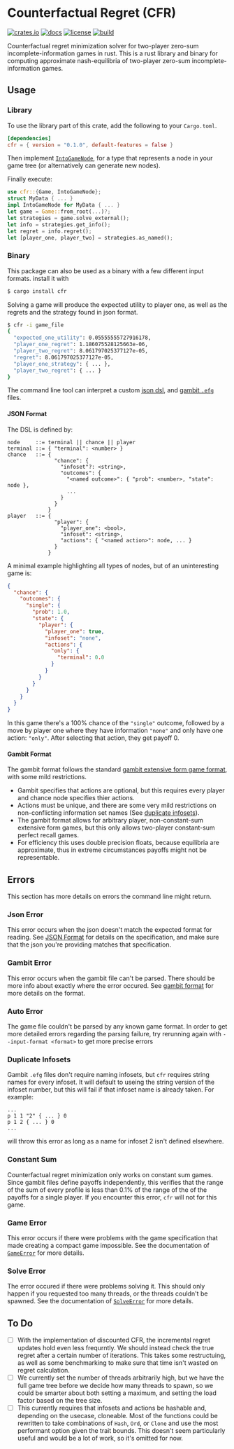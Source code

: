 Counterfactual Regret (CFR)
===========================
[![crates.io](https://img.shields.io/crates/v/cfr)](https://crates.io/crates/cfr)
[![docs](https://docs.rs/cfr/badge.svg)](https://docs.rs/cfr)
[![license](https://img.shields.io/github/license/erikbrinkman/cfr)](LICENSE)
[![build](https://github.com/erikbrinkman/cfr/actions/workflows/rust.yml/badge.svg)](https://github.com/erikbrinkman/cfr/actions/workflows/rust.yml)

Counterfactual regret minimization solver for two-player zero-sum
incomplete-information games in rust. This is a rust library and binary for
computing approximate nash-equilibria of two-player zero-sum
incomplete-information games.

Usage
-----

### Library

To use the library part of this crate, add the following to your `Cargo.toml`.
```toml
[dependencies]
cfr = { version = "0.1.0", default-features = false }
```

Then implement
[`IntoGameNode`](https://docs.rs/cfr/latest/cfr/trait.IntoGameNode.html), for
a type that represents a node in your game tree (or alternatively can generate
new nodes).

Finally execute:
```rust
use cfr::{Game, IntoGameNode};
struct MyData { ... }
impl IntoGameNode for MyData { ... }
let game = Game::from_root(...)?;
let strategies = game.solve_external();
let info = strategies.get_info();
let regret = info.regret();
let [player_one, player_two] = strategies.as_named();
```

### Binary

This package can also be used as a binary with a few different input formats.
install it with

```bash
$ cargo install cfr
```

Solving a game will produce the expected utility to player one, as well as the
regrets and the strategy found in json format.

```bash
$ cfr -i game_file
{
  "expected_one_utility": 0.05555555727916178,
  "player_one_regret": 1.186075528125663e-06,
  "player_two_regret": 8.061797025377127e-05,
  "regret": 8.061797025377127e-05,
  "player_one_strategy": { ... },
  "player_two_regret": { ... }
}
```

The command line tool can interpret a custom [json dsl](#json-format), and
[gambit `.efg`](#gambit-format) files.

#### JSON Format

The DSL is defined by:
```bison
node     ::= terminal || chance || player
terminal ::= { "terminal": <number> }
chance   ::= {
               "chance": {
                 "infoset"?: <string>,
                 "outcomes": {
                   "<named outcome>": { "prob": <number>, "state": node },
                   ...
                 }
               }
             }
player   ::= {
               "player": {
                 "player_one": <bool>,
                 "infoset": <string>,
                 "actions": { "<named action>": node, ... }
               }
             }
```

A minimal example highlighting all types of nodes, but of an uninteresting game is:
```json
{
  "chance": {
    "outcomes": {
      "single": {
        "prob": 1.0,
        "state": {
          "player": {
            "player_one": true,
            "infoset": "none",
            "actions": {
              "only": {
                "terminal": 0.0
              }
            }
          }
        }
      }
    }
  }
}
```
In this game there's a 100% chance of the `"single"` outcome, followed by a
move by player one where they have information `"none"` and only have one
action: `"only"`. After selecting that action, they get payoff 0.

#### Gambit Format

The gambit format follows the standard [gambit extensive form game
format](https://gambitproject.readthedocs.io/en/v16.0.2/formats.html), with
some mild restrictions.

- Gambit specifies that actions are optional, but this requires every player and chance node specifies thier actions.
- Actions must be unique, and there are some very mild restrictions on
  non-conflicting information set names (See [duplicate infosets](#duplicate-infosets)).
- The gambit format allows for arbitrary player, non-constant-sum extensive
  form games, but this only allows two-player constant-sum perfect recall
  games.
- For efficiency this uses double precision floats, because equilibria are
  approximate, thus in extreme circumstances payoffs might not be
  representable.

Errors
------

This section has more details on errors the command line might return.

### Json Error

This error occurs when the json doesn't match the expected format for reading.
See [JSON Format](#json-format) for details on the specification, and make sure
that the json you're providing matches that specification.

### Gambit Error

This error occurs when the gambit file can't be parsed. There should be more
info about exactly where the error occured. See [gambit format](#gambit-format)
for more details on the format.

### Auto Error

The game file couldn't be parsed by any known game format. In order to get more
detailed errors regarding the parsing failure, try rerunning again with
`--input-format <format>` to get more precise errors

### Duplicate Infosets

Gambit `.efg` files don't require naming infosets, but `cfr` requires string
names for every infoset. It will default to useing the string version of the
infoset number, but this will fail if that infoset name is already taken. For
example:

```
...
p 1 1 "2" { ... } 0
p 1 2 { ... } 0
...
```

will throw this error as long as a name for infoset 2 isn't defined elsewhere.

### Constant Sum

Counterfactual regret minimization only works on constant sum games. Since
gambit files define payoffs independently, this verifies that the range of the
sum of every profile is less than 0.1% of the range of the of the payoffs for a
single player. If you encounter this error, `cfr` will not for this game. 

### Game Error

This error occurs if there were problems with the game specification that made
creating a compact game impossible. See the documentation of
[`GameError`](https://docs.rs/cfr/latest/cfr/enum.GameError.html) for more
details.

### Solve Error

The error occured if there were problems solving it. This should only happen if
you requested too many threads, or the threads couldn't be spawned. See the
documentation of
[`SolveError`](https://docs.rs/cfr/latest/cfr/enum.SolveError.html) for more
details.

To Do
-----

- [ ] With the implementation of discounted CFR, the incremental regret updates
  hold even less frequrntly. We should instead check the true regret after a
  certain number of iterations. This takes some restructuing, as well as some
  benchmarking to make sure that time isn't wasted on regret calculation.
- [ ] We currently set the number of threads arbitrarily high, but we have the
  full game tree before we decide how many threads to spawn, so we could be
  smarter about both setting a maximum, and setting the load factor based on
  the tree size.
- [ ] This currently requires that infosets and actions be hashable and,
  depending on the usecase, cloneable. Most of the functions could be rewritten
  to take combinations of `Hash`, `Ord`, or `Clone` and use the most performant
  option given the trait bounds. This doesn't seem particularly useful and
  would be a lot of work, so it's omitted for now.
